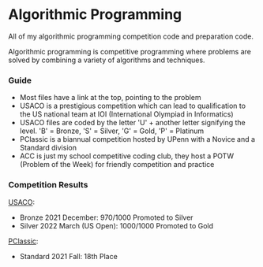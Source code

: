 # Algorithmic Programming
All of my algorithmic programming competition code and preparation code.

Algorithmic programming is competitive programming where problems are solved by combining a variety of algorithms and techniques.

### Guide
* Most files have a link at the top, pointing to the problem
* USACO is a prestigious competition which can lead to qualification to the US national team at IOI (International Olympiad in Informatics)
* USACO files are coded by the letter 'U' + another letter signifying the level. 'B' = Bronze, 'S' = Silver, 'G' = Gold, 'P' = Platinum
* PClassic is a biannual competition hosted by UPenn with a Novice and 
a Standard division
* ACC is just my school competitive coding club, they host a POTW (Problem of the Week) for friendly competition and practice

### Competition Results
[USACO](http://www.usaco.org/index.php):
* Bronze 2021 December: 970/1000 Promoted to Silver
* Silver 2022 March (US Open): 1000/1000 Promoted to Gold

[PClassic](https://pclassic.org):
* Standard 2021 Fall: 18th Place